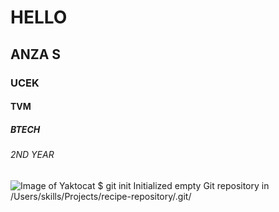 # HELLO
## ANZA S
### UCEK 
#### TVM
##### BTECH
###### 2ND YEAR
![Image of Yaktocat](https://octodex.github.com/images/yaktocat.png)
$ git init
Initialized empty Git repository in /Users/skills/Projects/recipe-repository/.git/




